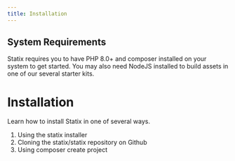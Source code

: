 ```yaml
---
title: Installation
---
```


## System Requirements

Statix requires you to have PHP 8.0+ and composer installed on your system to get started. You may also need NodeJS installed to build assets in one of our several starter kits.

# Installation

Learn how to install Statix in one of several ways. 

1. Using the statix installer
2. Cloning the statix/statix repository on Github
3. Using composer create project 